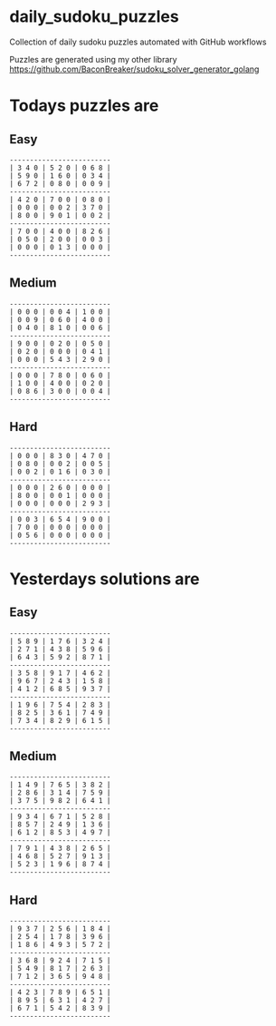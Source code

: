 
# daily_sudoku_puzzles 

Collection of daily sudoku puzzles automated with GitHub workflows 

Puzzles are generated using my other library https://github.com/BaconBreaker/sudoku_solver_generator_golang 
 

# Todays puzzles are 

## Easy 

```
-------------------------
| 3 4 0 | 5 2 0 | 0 6 8 | 
| 5 9 0 | 1 6 0 | 0 3 4 | 
| 6 7 2 | 0 8 0 | 0 0 9 | 
-------------------------
| 4 2 0 | 7 0 0 | 0 8 0 | 
| 0 0 0 | 0 0 2 | 3 7 0 | 
| 8 0 0 | 9 0 1 | 0 0 2 | 
-------------------------
| 7 0 0 | 4 0 0 | 8 2 6 | 
| 0 5 0 | 2 0 0 | 0 0 3 | 
| 0 0 0 | 0 1 3 | 0 0 0 | 
-------------------------
```
## Medium 

```
-------------------------
| 0 0 0 | 0 0 4 | 1 0 0 | 
| 0 0 9 | 0 6 0 | 4 0 0 | 
| 0 4 0 | 8 1 0 | 0 0 6 | 
-------------------------
| 9 0 0 | 0 2 0 | 0 5 0 | 
| 0 2 0 | 0 0 0 | 0 4 1 | 
| 0 0 0 | 5 4 3 | 2 9 0 | 
-------------------------
| 0 0 0 | 7 8 0 | 0 6 0 | 
| 1 0 0 | 4 0 0 | 0 2 0 | 
| 0 8 6 | 3 0 0 | 0 0 4 | 
-------------------------
```
## Hard 

```
-------------------------
| 0 0 0 | 8 3 0 | 4 7 0 | 
| 0 8 0 | 0 0 2 | 0 0 5 | 
| 0 0 2 | 0 1 6 | 0 3 0 | 
-------------------------
| 0 0 0 | 2 6 0 | 0 0 0 | 
| 8 0 0 | 0 0 1 | 0 0 0 | 
| 0 0 0 | 0 0 0 | 2 9 3 | 
-------------------------
| 0 0 3 | 6 5 4 | 9 0 0 | 
| 7 0 0 | 0 0 0 | 0 0 0 | 
| 0 5 6 | 0 0 0 | 0 0 0 | 
-------------------------
```
# Yesterdays solutions are 

## Easy 

```
-------------------------
| 5 8 9 | 1 7 6 | 3 2 4 | 
| 2 7 1 | 4 3 8 | 5 9 6 | 
| 6 4 3 | 5 9 2 | 8 7 1 | 
-------------------------
| 3 5 8 | 9 1 7 | 4 6 2 | 
| 9 6 7 | 2 4 3 | 1 5 8 | 
| 4 1 2 | 6 8 5 | 9 3 7 | 
-------------------------
| 1 9 6 | 7 5 4 | 2 8 3 | 
| 8 2 5 | 3 6 1 | 7 4 9 | 
| 7 3 4 | 8 2 9 | 6 1 5 | 
-------------------------
```
## Medium 

```
-------------------------
| 1 4 9 | 7 6 5 | 3 8 2 | 
| 2 8 6 | 3 1 4 | 7 5 9 | 
| 3 7 5 | 9 8 2 | 6 4 1 | 
-------------------------
| 9 3 4 | 6 7 1 | 5 2 8 | 
| 8 5 7 | 2 4 9 | 1 3 6 | 
| 6 1 2 | 8 5 3 | 4 9 7 | 
-------------------------
| 7 9 1 | 4 3 8 | 2 6 5 | 
| 4 6 8 | 5 2 7 | 9 1 3 | 
| 5 2 3 | 1 9 6 | 8 7 4 | 
-------------------------
```
## Hard 

```
-------------------------
| 9 3 7 | 2 5 6 | 1 8 4 | 
| 2 5 4 | 1 7 8 | 3 9 6 | 
| 1 8 6 | 4 9 3 | 5 7 2 | 
-------------------------
| 3 6 8 | 9 2 4 | 7 1 5 | 
| 5 4 9 | 8 1 7 | 2 6 3 | 
| 7 1 2 | 3 6 5 | 9 4 8 | 
-------------------------
| 4 2 3 | 7 8 9 | 6 5 1 | 
| 8 9 5 | 6 3 1 | 4 2 7 | 
| 6 7 1 | 5 4 2 | 8 3 9 | 
-------------------------
```
